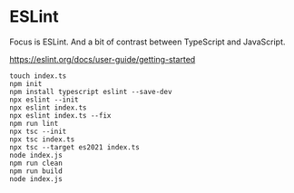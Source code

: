 # ESLint

Focus is ESLint. And a bit of contrast between TypeScript and JavaScript.

https://eslint.org/docs/user-guide/getting-started

```
touch index.ts
npm init
npm install typescript eslint --save-dev
npx eslint --init
npx eslint index.ts
npx eslint index.ts --fix
npm run lint
npx tsc --init
npx tsc index.ts
npx tsc --target es2021 index.ts
node index.js
npm run clean
npm run build
node index.js
```
